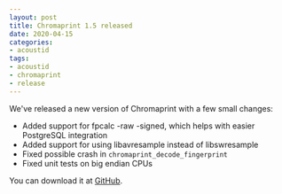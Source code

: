 ```yaml
---
layout: post
title: Chromaprint 1.5 released
date: 2020-04-15
categories:
- acoustid
tags:
- acoustid
- chromaprint
- release
---
```


We've released a new version of Chromaprint with a few small changes:

 - Added support for fpcalc -raw -signed, which helps with easier PostgreSQL integration
 - Added support for using libavresample instead of libswresample
 - Fixed possible crash in `chromaprint_decode_fingerprint`
 - Fixed unit tests on big endian CPUs

You can download it at [GitHub](https://github.com/acoustid/chromaprint/releases/tag/v1.5.0).
